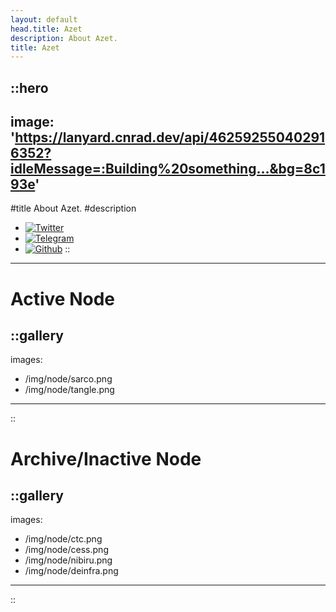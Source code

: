 ```yaml
---
layout: default
head.title: Azet
description: About Azet.
title: Azet
---
```


::hero
---
image: 'https://lanyard.cnrad.dev/api/462592550402916352?idleMessage=:Building%20something...&bg=8c193e'
---

#title
About Azet.
#description
- [![Twitter](https://img.shields.io/static/v1?label=Twitter&message=%F0%9F%8E%BC&logo=X&color=ffffff)](https://twitter.com/Azet177)
- [![Telegram](https://img.shields.io/static/v1?label=Telegram&message=%F0%9F%8E%BC&logo=Telegram&color=ffffff)](https://Azet177.t.me)
- [![Github](https://img.shields.io/static/v1?label=Github&message=%F0%9F%8E%BC&logo=GitHub&color=ffffff)](https://github.com/Azet17)
::

---

# Active Node

::gallery
---
images:
  - /img/node/sarco.png
  - /img/node/tangle.png
---
::

# Archive/Inactive Node

::gallery
---
images:
  - /img/node/ctc.png
  - /img/node/cess.png
  - /img/node/nibiru.png
  - /img/node/deinfra.png
---
::